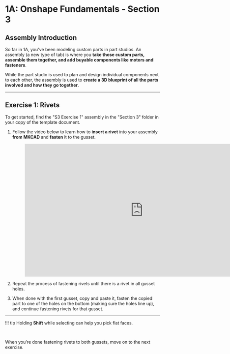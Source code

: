 # 1A: Onshape Fundamentals - Section 3

## Assembly Introduction

So far in 1A, you've been modeling custom parts in part studios. An assembly (a new type of tab) is where you **take those custom parts, assemble them together, and add buyable components like motors and fasteners**. 

While the part studio is used to plan and design individual components next to each other, the assembly is used to **create a 3D blueprint of all the parts involved and how they go together**.

---

## Exercise 1: Rivets

To get started, find the "S3 Exercise 1" assembly in the "Section 3" folder in your copy of the template document. 

1. Follow the video below to learn how to **insert a rivet** into your assembly **from MKCAD** and **fasten** it to the gusset.

    <figure>
        <iframe width="768" height="432" src="https://www.youtube.com/embed/QcmTGa7JZ6E" frameborder="0" allowfullscreen></iframe>
    </figure>

2. Repeat the process of fastening rivets until there is a rivet in all gusset holes.

3. When done with the first gusset, copy and paste it, fasten the copied part to one of the holes on the bottom (making sure the holes line up), and continue fastening rivets for that gusset.

---

!!! tip
    Holding **Shift** while selecting can help you pick flat faces.

<br>

When you're done fastening rivets to both gussets, move on to the next exercise.

<br>
